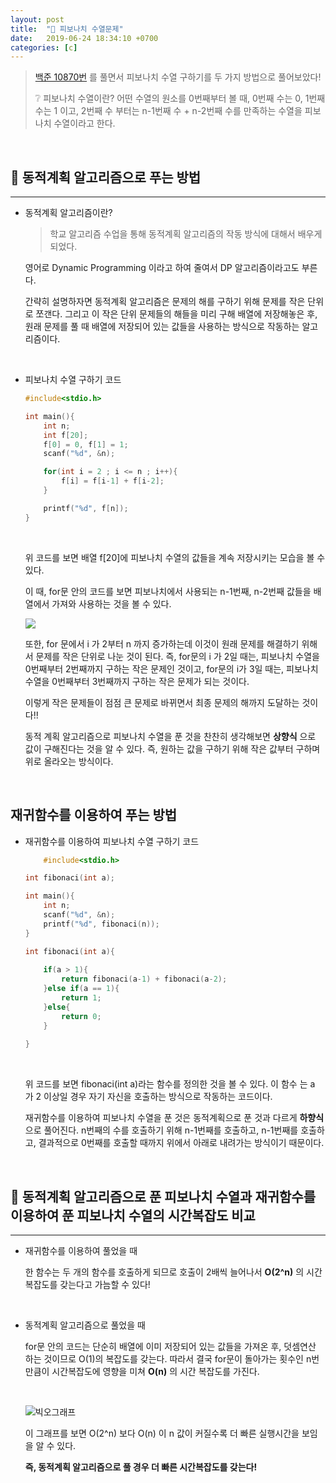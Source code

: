 ```yaml
---
layout: post
title:  "🐪 피보나치 수열문제"
date:   2019-06-24 18:34:10 +0700
categories: [c]
---
```


> [백준 10870번](https://www.acmicpc.net/problem/10870) 를 풀면서 피보나치 수열 구하기를 두 가지 방법으로 풀어보았다!
>
> ❔ 피보나치 수열이란?
> 어떤 수열의 원소를 0번째부터 볼 때, 0번째 수는 0, 1번째 수는 1 이고, 2번째 수 부터는 n-1번째 수 + n-2번째 수를 만족하는 수열을 피보나치 수열이라고 한다. 

<br>

## 🏢 동적계획 알고리즘으로 푸는 방법
---

- 동적계획 알고리즘이란?

	> 학교 알고리즘 수업을 통해 동적계획 알고리즘의 작동 방식에 대해서 배우게 되었다. 

	영어로 Dynamic Programming 이라고 하여 줄여서 DP 알고리즘이라고도 부른다.

	간략히 설명하자면 동적계획 알고리즘은 문제의 해를 구하기 위해 문제를 작은 단위로 쪼갠다. 그리고 이 작은 단위 문제들의 해들을 미리 구해 배열에 저장해놓은 후, 원래 문제를 풀 때 배열에 저장되어 있는 값들을 사용하는 방식으로 작동하는 알고리즘이다.

	<br>

- 피보나치 수열 구하기 코드

	~~~c
	#include<stdio.h>

	int main(){
		int n;
		int f[20];  
		f[0] = 0, f[1] = 1;
		scanf("%d", &n);
	
		for(int i = 2 ; i <= n ; i++){
			f[i] = f[i-1] + f[i-2];
		}
	
		printf("%d", f[n]);
	}
	~~~

	<br>

	위 코드를 보면 배열 f[20]에 피보나치 수열의 값들을 계속 저장시키는 모습을 볼 수 있다. 

	이 때, for문 안의 코드를 보면 피보나치에서 사용되는 n-1번째, n-2번째 값들을 배열에서 가져와 사용하는 것을 볼 수 있다. 

	<img src = "https://user-images.githubusercontent.com/31889335/59999639-72b4e380-969d-11e9-81d7-c2ab02fbf6dc.PNG" >

	<br>

	또한, for 문에서 i 가 2부터 n 까지 증가하는데 이것이 원래 문제를 해결하기 위해서 문제를 작은 단위로 나눈 것이 된다. 즉, for문의 i 가 2일 때는, 피보나치 수열을 0번째부터 2번째까지 구하는 작은 문제인 것이고, for문의 i가 3일 때는, 피보나치 수열을 0번째부터 3번째까지 구하는 작은 문제가 되는 것이다.

	이렇게 작은 문제들이 점점 큰 문제로 바뀌면서 최종 문제의 해까지 도달하는 것이다!!

	동적 계획 알고리즘으로 피보나치 수열을 푼 것을 찬찬히 생각해보면 __상향식__ 으로 값이 구해진다는 것을 알 수 있다. 즉, 원하는 값을 구하기 위해 작은 값부터 구하며 위로 올라오는 방식이다.

	<br>

## 재귀함수를 이용하여 푸는 방법

- 재귀함수를 이용하여 피보나치 수열 구하기 코드

	~~~c
		#include<stdio.h>

	int fibonaci(int a);

	int main(){
		int n;
		scanf("%d", &n);
		printf("%d", fibonaci(n));
	} 

	int fibonaci(int a){
		
		if(a > 1){
			return fibonaci(a-1) + fibonaci(a-2);	
		}else if(a == 1){
			return 1;
		}else{
			return 0;
		}
		
	}
	~~~

	<br>

	위 코드를 보면 fibonaci(int a)라는 함수를 정의한 것을 볼 수 있다. 이 함수 는 a 가 2 이상일 경우 자기 자신을 호출하는 방식으로 작동하는 코드이다. 

	재귀함수를 이용하여 피보나치 수열을 푼 것은 동적계획으로 푼 것과 다르게 __하향식__ 으로 풀어진다. n번째의 수를 호출하기 위해 n-1번째를 호출하고, n-1번째를 호출하고, 결과적으로 0번째를 호출할 때까지 위에서 아래로 내려가는 방식이기 때문이다.

	<br>

## 💁 동적계획 알고리즘으로 푼 피보나치 수열과 재귀함수를 이용하여 푼 피보나치 수열의 시간복잡도 비교
---

- 재귀함수를 이용하여 풀었을 때

	한 함수는 두 개의 함수를 호출하게 되므로 호출이 2배씩 늘어나서 __O(2^n)__ 의 시간복잡도를 갖는다고 가늠할 수 있다!

	<br>

- 동적계획 알고리즘으로 풀었을 때

	for문 안의 코드는 단순히 배열에 이미 저장되어 있는 값들을 가져온 후, 덧셈연산 하는 것이므로 O(1)의 복잡도를 갖는다. 따라서 결국 for문이 돌아가는 횟수인 n번만큼이 시간복잡도에 영향을 미쳐 __O(n)__ 의 시간 복잡도를 가진다.

	<br>

	![빅오그래프](https://user-images.githubusercontent.com/31889335/57003736-a1658f00-6c03-11e9-89f8-3e814df31eee.PNG) 

	이 그래프를 보면 O(2^n) 보다 O(n) 이 n 값이 커질수록 더 빠른 실행시간을 보임을 알 수 있다. 

	__즉, 동적계획 알고리즘으로 풀 경우 더 빠른 시간복잡도를 갖는다!__ 